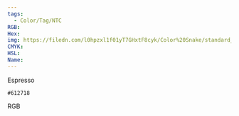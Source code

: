 ```yaml
---
tags:
  - Color/Tag/NTC
RGB:
Hex:
img: https://filedn.com/l0hpzxl1f01yT7GHxtF8cyk/Color%20Snake/standard_csv_to_svg/%23/612718.svg
CMYK:
HSL:
Name:
---
```

Espresso
```palette
#612718
```
RGB

